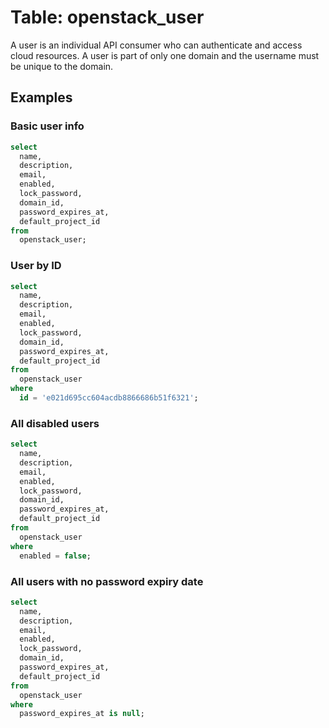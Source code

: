 # Table: openstack_user

A user is an individual API consumer who can authenticate and access cloud resources. A user is part of only one domain and the username must be unique to the domain.

## Examples

### Basic user info

```sql
select
  name,
  description,
  email,
  enabled,
  lock_password,
  domain_id,
  password_expires_at,
  default_project_id
from
  openstack_user;
```

### User by ID

```sql
select
  name,
  description,
  email,
  enabled,
  lock_password,
  domain_id,
  password_expires_at,
  default_project_id
from
  openstack_user
where
  id = 'e021d695cc604acdb8866686b51f6321';
```

### All disabled users

```sql
select
  name,
  description,
  email,
  enabled,
  lock_password,
  domain_id,
  password_expires_at,
  default_project_id
from
  openstack_user
where
  enabled = false;
```

### All users with no password expiry date

```sql
select
  name,
  description,
  email,
  enabled,
  lock_password,
  domain_id,
  password_expires_at,
  default_project_id
from
  openstack_user
where
  password_expires_at is null;
```